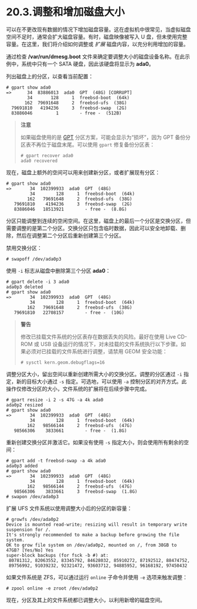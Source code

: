 # 20.3.调整和增加磁盘大小

可以在不更改现有数据的情况下增加磁盘容量。这在虚拟机中很常见，当虚拟磁盘空间不足时，通常会扩大磁盘容量。有时，磁盘映像被写入 U 盘，但未使用完整容量。在这里，我们将介绍如何调整或 *扩展* 磁盘内容，以充分利用增加的容量。

通过检查 **/var/run/dmesg.boot** 文件来确定要调整大小的磁盘设备名称。在此示例中，系统中只有一个 SATA 硬盘，因此该硬盘将显示为 **ada0**。

列出磁盘上的分区，以查看当前配置：

```
# gpart show ada0
=>      34  83886013  ada0  GPT  (48G) [CORRUPT]
        34       128     1  freebsd-boot  (64k)
       162  79691648     2  freebsd-ufs  (38G)
  79691810   4194236     3  freebsd-swap  (2G)
  83886046         1        - free -  (512B)
```

>**注意**
>
>如果磁盘使用的是 [GPT](https://en.wikipedia.org/wiki/GUID_Partition_Table) 分区方案，可能会显示为“损坏”，因为 GPT 备份分区表不再位于磁盘末尾。可以使用 `gpart` 修复备份分区表：
>
>```
># gpart recover ada0
>ada0 recovered
>```

现在，磁盘上额外的空间可以用来创建新分区，或者扩展现有分区：

```
# gpart show ada0
=>       34  102399933  ada0  GPT  (48G)
         34        128     1  freebsd-boot  (64k)
        162   79691648     2  freebsd-ufs  (38G)
   79691810    4194236     3  freebsd-swap  (2G)
   83886046   18513921        - free -  (8.8G)
```

分区只能调整到连续的空闲空间。在这里，磁盘上的最后一个分区是交换分区，但需要调整的是第二个分区。交换分区只包含临时数据，因此可以安全地卸载、删除，然后在调整第二个分区后重新创建第三个分区。

禁用交换分区：

```
# swapoff /dev/ada0p3
```

使用 `-i` 标志从磁盘中删除第三个分区 **ada0**：

```
# gpart delete -i 3 ada0
ada0p3 deleted
# gpart show ada0
=>       34  102399933  ada0  GPT  (48G)
         34        128     1  freebsd-boot  (64k)
        162   79691648     2  freebsd-ufs  (38G)
   79691810   22708157        - free -  (10G)
```

>**警告**
>
> 修改已挂载文件系统的分区表存在数据丢失的风险。最好在使用 Live CD-ROM 或 USB 设备运行的情况下，对未挂载的文件系统执行以下步骤。如果必须对已挂载的文件系统进行调整，请禁用 GEOM 安全功能：
>
>```
># sysctl kern.geom.debugflags=16
>```

调整分区大小，留出空间以重新创建所需大小的交换分区。调整的分区通过 `-i` 指定，新的目标大小通过 `-s` 指定。可选地，可以使用 `-a` 控制分区的对齐方式。此操作仅修改分区的大小，文件系统的扩展将在后续步骤中完成。

```
# gpart resize -i 2 -s 47G -a 4k ada0
ada0p2 resized
# gpart show ada0
=>       34  102399933  ada0  GPT  (48G)
         34        128     1  freebsd-boot  (64k)
        162   98566144     2  freebsd-ufs  (47G)
   98566306    3833661        - free -  (1.8G)
```

重新创建交换分区并激活它。如果没有使用 `-s` 指定大小，则会使用所有剩余的空间：

```
# gpart add -t freebsd-swap -a 4k ada0
ada0p3 added
# gpart show ada0
=>       34  102399933  ada0  GPT  (48G)
         34        128     1  freebsd-boot  (64k)
        162   98566144     2  freebsd-ufs  (47G)
   98566306    3833661     3  freebsd-swap  (1.8G)
# swapon /dev/ada0p3
```

扩展 UFS 文件系统以使用调整大小后的分区的新容量：

```
# growfs /dev/ada0p2
Device is mounted read-write; resizing will result in temporary write suspension for /.
It's strongly recommended to make a backup before growing the file system.
OK to grow file system on /dev/ada0p2, mounted on /, from 38GB to 47GB? [Yes/No] Yes
super-block backups (for fsck -b #) at:
 80781312, 82063552, 83345792, 84628032, 85910272, 87192512, 88474752,
 89756992, 91039232, 92321472, 93603712, 94885952, 96168192, 97450432
```

如果文件系统是 ZFS，可以通过运行 `online` 子命令并使用 `-e` 选项来触发调整：

```
# zpool online -e zroot /dev/ada0p2
```

现在，分区及其上的文件系统都已调整大小，以利用新增的磁盘空间。
